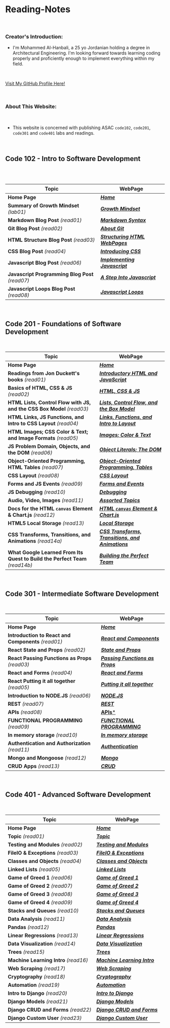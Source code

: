 # Reading-Notes

<br>

### Creator's Introduction:

- I'm Mohammed Al-Hanbali, a 25 yo Jordanian holding a degree in Architectural Engineering.
 I'm looking forward towards learning coding properly and proficiently enough to implement everything within my field.

<br>

[Visit My GitHub Profile Here!](https://github.com/Moha-AlHanbali)

<br>

### About This Website:

<br>

- This website is concerned with publishing ASAC `code102`, `code201`, `code301` and `code401` labs and readings.

<br>

## Code 102 - Intro to Software Development

<br>

<br>

**Topic**                                         |   **WebPage**
--------------------------------------------------|--------------------------------------------------
**Home Page**                                     |  [***Home***](README.md)
**Summary of Growth Mindset** *(lab01)*           |  [***Growth Mindset***](code102/lab01.md)
**Markdown Blog Post** *(read01)*                 |  [***Markdown Syntax***](code102/read01.md)
**Git Blog Post** *(read02)*                      |  [***About Git***](code102/read02.md)
**HTML Structure Blog Post** *(read03)*           |  [***Structuring HTML WebPages***](code102/read03.md)
**CSS Blog Post** *(read04)*                      |  [***Introducing CSS***](code102/read04.md)
**Javascript Blog Post** *(read06)*               |  [***Implementing Javascript***](code102/read06.md)
**Javascript Programming Blog Post** *(read07)*   |  [***A Step Into Javascript***](code102/read07.md)
**Javascript Loops Blog Post** *(read08)*         |  [***Javascript Loops***](code102/read08.md)

<br>

## Code 201 - Foundations of Software Development

<br>


**Topic**                                                                   |   **WebPage**
----------------------------------------------------------------------------|--------------------------------------------------
**Home Page**                                                               |  [***Home***](README.md)
**Readings from Jon Duckett's books** *(read01)*                            |  [***Introductory HTML and JavaScript***](code201/class-01.md)
**Basics of HTML, CSS & JS** *(read02)*                                     |  [***HTML, CSS & JS***](code201/class-02.md)
**HTML Lists, Control Flow with JS, and the CSS Box Model** *(read03)*      |  [***Lists, Control Flow, and the Box Model***](code201/class-03.md)
**HTML Links, JS Functions, and Intro to CSS Layout** *(read04)*            |  [***Links, Functions, and Intro to Layout***](code201/class-04.md)
**HTML Images; CSS Color & Text; and Image Formats** *(read05)*             |  [***Images; Color & Text***](code201/class-05.md)
**JS Problem Domain, Objects, and the DOM** *(read06)*                      |  [***Object Literals; The DOM***](code201/class-06.md)
**Object-Oriented Programming, HTML Tables** *(read07)*                     |  [***Object-Oriented Programming, Tables***](code201/class-07.md)
**CSS Layout** *(read08)*                                                   |  [***CSS Layout***](code201/class-08.md)
**Forms and JS Events** *(read09)*                                          |  [***Forms and Events***](code201/class-09.md)
**JS Debugging** *(read10)*                                                 |  [***Debugging***](code201/class-10.md)
**Audio, Video, Images** *(read11)*                                         |  [***Assorted Topics***](code201/class-11.md)
**Docs for the HTML `canvas` Element & Chart.js** *(read12)*                |  [***HTML `canvas` Element & Chart.js***](code201/class-12.md)
**HTML5  Local Storage** *(read13)*                                         |  [***Local Storage***](code201/class-13.md)
**CSS Transforms, Transitions, and Animations** *(read14a)*                 |  [***CSS Transforms, Transitions, and Animations***](code201/class-14a.md)
**What Google Learned From Its Quest to Build the Perfect Team** *(read14b)*|  [***Building the Perfect Team***](code201/class-14b.md)

<br>

## Code 301 - Intermediate Software Development

<br>


**Topic**                                                                   |   **WebPage**
----------------------------------------------------------------------------|--------------------------------------------------
**Home Page**                                                               |  [***Home***](README.md)
**Introduction to React and Components** *(read01)*                         |  [***React and Components***](code301/class01.md)
**React State and Props** *(read02)*                                        |  [***State and Props***](code301/class02.md)
**React Passing Functions as Props** *(read03)*                             |  [***Passing Functions as Props***](code301/class03.md)
**React and Forms** *(read04)*                                              |  [***React and Forms***](code301/class04.md)
**React Putting it all together** *(read05)*                                |  [***Putting it all together***](code301/class05.md)
**Introduction to NODE.JS** *(read06)*                                      |  [***NODE.JS***](code301/class06.md)
**REST** *(read07)*                                                         |  [***REST***](code301/class07.md)
**APIs** *(read08)*                                                         |  [**APIs***](code301/class08.md)
**FUNCTIONAL PROGRAMMING** *(read09)*                                       |  [***FUNCTIONAL PROGRAMMING***](code301/class09.md)
**In memory storage** *(read10)*                                            |  [***In memory storage***](code301/class10.md)
**Authentication and Authorization** *(read11)*                             |  [***Authentication***](code301/class11.md)
**Mongo and Mongoose** *(read12)*                                           |  [***Mongo***](code301/class12.md)
**CRUD Apps** *(read13)*                                                    |  [***CRUD***](code301/class13.md)

<br>

## Code 401 - Advanced Software Development

<br>


**Topic**                                                                   |   **WebPage**
----------------------------------------------------------------------------|--------------------------------------------------
**Home Page**                                                               |  [***Home***](README.md)
**Topic** *(read01)*                                                        |  [***Topic***](code401/class01.md)
**Testing and Modules** *(read02)*                                          |  [***Testing and Modules***](code401/class02.md)
**FileIO & Exceptions** *(read03)*                                          |  [***FileIO & Exceptions***](code401/class03.md)
**Classes and Objects** *(read04)*                                          |  [***Classes and Objects***](code401/class04.md)
**Linked Lists** *(read05)*                                                 |  [***Linked Lists***](code401/class05.md)
**Game of Greed 1** *(read06)*                                              |  [***Game of Greed 1***](code401/class06.md)
**Game of Greed 2** *(read07)*                                              |  [***Game of Greed 2***](code401/class07.md)
**Game of Greed 3** *(read08)*                                              |  [***Game of Greed 3***](code401/class08.md)
**Game of Greed 4** *(read09)*                                              |  [***Game of Greed 4***](code401/class09.md)
**Stacks and Queues** *(read10)*                                            |  [***Stacks and Queues***](code401/class10.md)
**Data Analysis** *(read11)*                                                |  [***Data Analysis***](code401/class11.md)
**Pandas** *(read12)*                                                       |  [***Pandas***](code401/class12.md)
**Linear Regressions** *(read13)*                                           |  [***Linear Regressions***](code401/class13.md)
**Data Visualization** *(read14)*                                           |  [***Data Visualization***](code401/class14.md)
**Trees** *(read15)*                                                        |  [***Trees***](code401/class15.md)
**Machine Learning Intro** *(read16)*                                       |  [***Machine Learning Intro***](code401/class16.md)
**Web Scraping** *(read17)*                                                 |  [***Web Scraping***](code401/class17.md)
**Cryptography** *(read18)*                                                 |  [***Cryptography***](code401/class18.md)
**Automation** *(read19)*                                                   |  [***Automation***](code401/class19.md)
**Intro to Django** *(read20)*                                              |  [***Intro to Django***](code401/class20.md)
**Django Models** *(read21)*                                                |  [***Django Models***](code401/class21.md)
**Django CRUD and Forms** *(read22)*                                        |  [***Django CRUD and Forms***](code401/class22.md)
**Django Custom User** *(read23)*                                           |  [***Django Custom User***](code401/class23.md)





